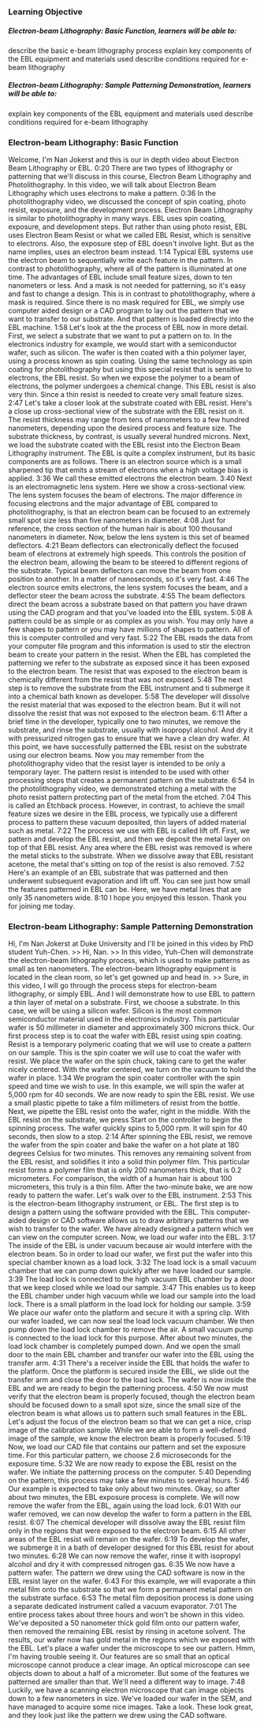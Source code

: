 

### Learning Objective

##### Electron-beam Lithography: Basic Function, learners will be able to:

describe the basic e-beam lithography process
explain key components of the EBL equipment and materials used
describe conditions required for e-beam lithography

##### Electron-beam Lithography: Sample Patterning Demonstration, learners will be able to:

explain key components of the EBL equipment and materials used
describe conditions required for e-beam lithography

### Electron-beam Lithography: Basic Function
Welcome, I'm Nan Jokerst and this is our in depth video about Electron Beam Lithography or EBL.
0:20
There are two types of lithography or patterning that we'll discuss in this course, Electron Beam Lithography and Photolithography. In this video, we will talk about Electron Beam Lithography which uses electrons to make a pattern.
0:36
In the photolithography video, we discussed the concept of spin coating, photo resist, exposure, and the development process. Electron Beam Lithography is similar to photolithography in many ways. EBL uses spin coating, exposure, and development steps. But rather than using photo resist, EBL uses Electron Beam Resist or what we called EBL Resist, which is sensitive to electrons. Also, the exposure step of EBL doesn't involve light. But as the name implies, uses an electron beam instead.
1:14
Typical EBL systems use the electron beam to sequentially write each feature in the pattern. In contrast to photolithography, where all of the pattern is illuminated at one time. The advantages of EBL include small feature sizes, down to ten nanometers or less. And a mask is not needed for patterning, so it's easy and fast to change a design. This is in contrast to photolithography, where a mask is required. Since there is no mask required for EBL, we simply use computer aided design or a CAD program to lay out the pattern that we want to transfer to our substrate. And that pattern is loaded directly into the EBL machine.
1:58
Let's look at the the process of EBL now in more detail. First, we select a substrate that we want to put a pattern on to. In the electronics industry for example, we would start with a semiconductor wafer, such as silicon. The wafer is then coated with a thin polymer layer, using a process known as spin coating. Using the same technology as spin coating for photolithography but using this special resist that is sensitive to electrons, the EBL resist. So when we expose the polymer to a beam of electrons, the polymer undergoes a chemical change. This EBL resist is also very thin. Since a thin resist is needed to create very small feature sizes.
2:47
Let's take a closer look at the substrate coated with EBL resist. Here's a close up cross-sectional view of the substrate with the EBL resist on it. The resist thickness may range from tens of nanometers to a few hundred nanometers, depending upon the desired process and feature size. The substrate thickness, by contrast, is usually several hundred microns. Next, we load the substrate coated with the EBL resist into the Electron Beam Lithography instrument. The EBL is quite a complex instrument, but its basic components are as follows. There is an electron source which is a small sharpened tip that emits a stream of electrons when a high voltage bias is applied.
3:36
We call these emitted electrons the electron beam.
3:40
Next is an electromagnetic lens system. Here we show a cross-sectional view. The lens system focuses the beam of electrons. The major difference in focusing electrons and the major advantage of EBL compared to photolithography, is that an electron beam can be focused to an extremely small spot size less than five nanometers in diameter.
4:08
Just for reference, the cross section of the human hair is about 100 thousand nanometers in diameter. Now, below the lens system is this set of beamed deflectors.
4:21
Beam deflectors can electronically deflect the focused beam of electrons at extremely high speeds. This controls the position of the electron beam, allowing the beam to be steered to different regions of the substrate. Typical beam deflectors can move the beam from one position to another. In a matter of nanoseconds, so it's very fast.
4:46
The electron source emits electrons, the lens system focuses the beam, and a deflector steer the beam across the substrate.
4:55
The beam deflectors direct the beam across a substrate based on that pattern you have drawn using the CAD program and that you've loaded into the EBL system.
5:08
A pattern could be as simple or as complex as you wish. You may only have a few shapes to pattern or you may have millions of shapes to pattern. All of this is computer controlled and very fast.
5:22
The EBL reads the data from your computer file program and this information is used to stir the electron beam to create your pattern in the resist. When the EBL has completed the patterning we refer to the substrate as exposed since it has been exposed to the electron beam. The resist that was exposed to the electron beam is chemically different from the resist that was not exposed.
5:48
The next step is to remove the substrate from the EBL instrument and ti submerge it into a chemical bath known as developer.
5:58
The developer will dissolve the resist material that was exposed to the electron beam. But it will not dissolve the resist that was not exposed to the electron beam.
6:11
After a brief time in the developer, typically one to two minutes, we remove the substrate, and rinse the substrate, usually with isopropyl alcohol. And dry it with pressurized nitrogen gas to ensure that we have a clean dry wafer. At this point, we have successfully patterned the EBL resist on the substrate using our electron beams. Now you may remember from the photolithography video that the resist layer is intended to be only a temporary layer. The pattern resist is intended to be used with other processing steps that creates a permanent pattern on the substrate.
6:54
In the photolithography video, we demonstrated etching a metal with the photo resist pattern protecting part of the metal from the etched.
7:04
This is called an Etchback process. However, in contrast, to achieve the small feature sizes we desire in the EBL process, we typically use a different process to pattern these vacuum deposited, thin layers of added material such as metal.
7:22
The process we use with EBL is called lift off. First, we pattern and develop the EBL resist, and then we deposit the metal layer on top of that EBL resist. Any area where the EBL resist was removed is where the metal sticks to the substrate. When we dissolve away that EBL resistant acetone, the metal that's sitting on top of the resist is also removed.
7:52
Here's an example of an EBL substrate that was patterned and then underwent subsequent evaporation and lift off. You can see just how small the features patterned in EBL can be. Here, we have metal lines that are only 35 nanometers wide.
8:10
I hope you enjoyed this lesson. Thank you for joining me today.


### Electron-beam Lithography: Sample Patterning Demonstration

Hi, I'm Nan Jokerst at Duke University and I'll be joined in this video by PhD student Yuh-Chen. >> Hi, Nan. >> In this video, Yuh-Chen will demonstrate the electron-beam lithography process, which is used to make patterns as small as ten nanometers. The electron-beam lithography equipment is located in the clean room, so let's get gowned up and head in. >> Sure, in this video, I will go through the process steps for electron-beam lithography, or simply EBL. And I will demonstrate how to use EBL to pattern a thin layer of metal on a substrate. First, we choose a substrate. In this case, we will be using a silicon wafer. Silicon is the most common semiconductor material used in the electronics industry. This particular wafer is 50 millimeter in diameter and approximately 300 microns thick. Our first process step is to coat the wafer with EBL resist using spin coating. Resist is a temporary polymeric coating that we will use to create a pattern on our sample. This is the spin coater we will use to coat the wafer with resist. We place the wafer on the spin chuck, taking care to get the wafer nicely centered. With the wafer centered, we turn on the vacuum to hold the wafer in place.
1:34
We program the spin coater controller with the spin speed and time we wish to use. In this example, we will spin the wafer at 5,000 rpm for 40 seconds. We are now ready to spin the EBL resist. We use a small plastic pipette to take a film millimeters of resist from the bottle. Next, we pipette the EBL resist onto the wafer, right in the middle. With the EBL resist on the substrate, we press Start on the controller to begin the spinning process. The wafer quickly spins to 5,000 rpm. It will spin for 40 seconds, then slow to a stop.
2:14
After spinning the EBL resist, we remove the wafer from the spin coater and bake the wafer on a hot plate at 180 degrees Celsius for two minutes. This removes any remaining solvent from the EBL resist, and solidifies it into a solid thin polymer film. This particular resist forms a polymer film that is only 200 nanometers thick, that is 0.2 micrometers. For comparison, the width of a human hair is about 100 micrometers, this truly is a thin film. After the two-minute bake, we are now ready to pattern the wafer. Let's walk over to the EBL instrument.
2:53
This is the electron-beam lithography instrument, or EBL. The first step is to design a pattern using the software provided with the EBL. This computer-aided design or CAD software allows us to draw arbitrary patterns that we wish to transfer to the wafer. We have already designed a pattern which we can view on the computer screen. Now, we load our wafer into the EBL.
3:17
The inside of the EBL is under vacuum because air would interfere with the electron beam. So in order to load our wafer, we first put the wafer into this special chamber known as a load lock.
3:32
The load lock is a small vacuum chamber that we can pump down quickly after we have loaded our sample.
3:39
The load lock is connected to the high vacuum EBL chamber by a door that we keep closed while we load our sample.
3:47
This enables us to keep the EBL chamber under high vacuum while we load our sample into the load lock. There is a small platform in the load lock for holding our sample.
3:59
We place our wafer onto the platform and secure it with a spring clip. With our wafer loaded, we can now seal the load lock vacuum chamber. We then pump down the load lock chamber to remove the air. A small vacuum pump is connected to the load lock for this purpose. After about two minutes, the load lock chamber is completely pumped down. And we open the small door to the main EBL chamber and transfer our wafer into the EBL using the transfer arm.
4:31
There's a receiver inside the EBL that holds the wafer to the platform. Once the platform is secured inside the EBL, we slide out the transfer arm and close the door to the load lock. The wafer is now inside the EBL and we are ready to begin the patterning process.
4:50
We now must verify that the electron beam is properly focused, though the electron beam should be focused down to a small spot size, since the small size of the electron beam is what allows us to pattern such small features in the EBL. Let's adjust the focus of the electron beam so that we can get a nice, crisp image of the calibration sample. While we are able to form a well-defined image of the sample, we know the electron beam is properly focused.
5:19
Now, we load our CAD file that contains our pattern and set the exposure time. For this particular pattern, we choose 2.6 microseconds for the exposure time.
5:32
We are now ready to expose the EBL resist on the wafer. We initiate the patterning process on the computer.
5:40
Depending on the pattern, this process may take a few minutes to several hours.
5:46
Our example is expected to take only about two minutes. Okay, so after about two minutes, the EBL exposure process is complete. We will now remove the wafer from the EBL, again using the load lock.
6:01
With our wafer removed, we can now develop the wafer to form a pattern in the EBL resist.
6:07
The chemical developer will dissolve away the EBL resist film only in the regions that were exposed to the electron beam.
6:15
All other areas of the EBL resist will remain on the wafer.
6:19
To develop the wafer, we submerge it in a bath of developer designed for this EBL resist for about two minutes.
6:28
We can now remove the wafer, rinse it with isopropyl alcohol and dry it with compressed nitrogen gas.
6:35
We now have a pattern wafer. The pattern we drew using the CAD software is now in the EBL resist layer on the wafer.
6:43
For this example, we will evaporate a thin metal film onto the substrate so that we form a permanent metal pattern on the substrate surface.
6:53
The metal film deposition process is done using a separate dedicated instrument called a vacuum evaporator.
7:01
The entire process takes about three hours and won't be shown in this video. We've deposited a 50 nanometer thick gold film onto our pattern wafer, then removed the remaining EBL resist by rinsing in acetone solvent. The results, our wafer now has gold metal in the regions which we exposed with the EBL. Let's place a wafer under the microscope to see our pattern. Hmm, I'm having trouble seeing it. Our features are so small that an optical microscope cannot produce a clear image. An optical microscope can see objects down to about a half of a micrometer. But some of the features we patterned are smaller than that. We'll need a different way to image.
7:48
Luckily, we have a scanning electron microscope that can image objects down to a few nanometers in size. We've loaded our wafer in the SEM, and have managed to acquire some nice images. Take a look. These look great, and they look just like the pattern we drew using the CAD software.
